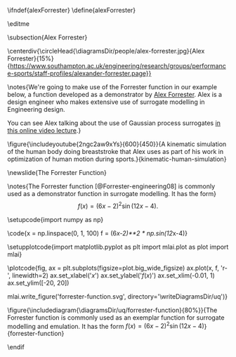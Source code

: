 \ifndef{alexForrester}
\define{alexForrester}

\editme

\subsection{Alex Forrester}

\centerdiv{\circleHead{\diagramsDir/people/alex-forrester.jpg}{Alex Forrester}{15%}{https://www.southampton.ac.uk/engineering/research/groups/performance-sports/staff-profiles/alexander-forrester.page}}

\notes{We're going to make use of the Forrester function in our example below, a function developed as a demonstrator by [Alex Forrester](https://www.southampton.ac.uk/engineering/research/groups/performance-sports/staff-profiles/alexander-forrester.page). Alex is a design engineer who makes extensive use of surrogate modelling in Engineering design. 

You can see Alex talking about the use of Gaussian process surrogates [in this online video lecture](http://videolectures.net/mla09_forrester_sbcmoo/).}

\figure{\includeyoutube{2ngc2aw9xYs}{600}{450}}{A kinematic simulation of the human body doing breaststroke that Alex uses as part of his work in optimization of human motion during sports.}{kinematic-human-simulation}

\newslide{The Forrester Function}

\notes{The Forrester function [@Forrester-engineering08] is commonly used as a demonstrator function in surrogate modelling. It has the form}
$$
f(x) = (6x-2)^2\sin(12 x-4).
$$

\setupcode{import numpy as np}

\code{x = np.linspace(0, 1, 100)
f = (6*x-2)**2 * np.sin(12*x-4)}

\setupplotcode{import matplotlib.pyplot as plt
import mlai.plot as plot
import mlai}

\plotcode{fig, ax = plt.subplots(figsize=plot.big_wide_figsize)
ax.plot(x, f, 'r-', linewidth=2)
ax.set_xlabel('$x$')
ax.set_ylabel('$f(x)$')
ax.set_xlim(-0.01, 1)
ax.set_ylim([-20, 20])

mlai.write_figure('forrester-function.svg', directory='\writeDiagramsDir/uq')}

\figure{\includediagram{\diagramsDir/uq/forrester-function}{80%}}{The Forrester function is commonly used as an exemplar function for surrogate modelling and emulation. It has the form $f(x) = (6x-2)^2\sin(12 x-4)$}{forrester-function}

\endif
